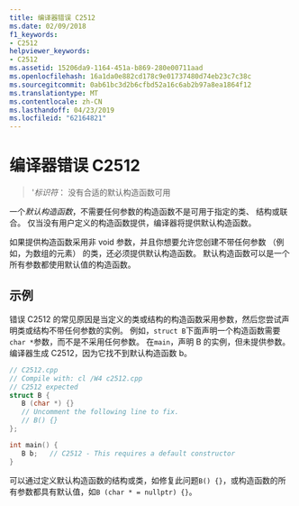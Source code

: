 ```yaml
---
title: 编译器错误 C2512
ms.date: 02/09/2018
f1_keywords:
- C2512
helpviewer_keywords:
- C2512
ms.assetid: 15206da9-1164-451a-b869-280e00711aad
ms.openlocfilehash: 16a1da0e882cd178c9e01737480d74eb23c7c38c
ms.sourcegitcommit: 0ab61bc3d2b6cfbd52a16c6ab2b97a8ea1864f12
ms.translationtype: MT
ms.contentlocale: zh-CN
ms.lasthandoff: 04/23/2019
ms.locfileid: "62164821"
---
```

# <a name="compiler-error-c2512"></a>编译器错误 C2512

> '*标识符*： 没有合适的默认构造函数可用

一个*默认构造函数*，不需要任何参数的构造函数不是可用于指定的类、 结构或联合。 仅当没有用户定义的构造函数提供，编译器将提供默认构造函数。

如果提供构造函数采用非 void 参数，并且你想要允许您创建不带任何参数 （例如，为数组的元素） 的类，还必须提供默认构造函数。 默认构造函数可以是一个所有参数都使用默认值的构造函数。

## <a name="example"></a>示例

错误 C2512 的常见原因是当定义的类或结构的构造函数采用参数，然后您尝试声明类或结构不带任何参数的实例。 例如，`struct B`下面声明一个构造函数需要`char *`参数，而不是不采用任何参数。 在`main`，声明 B 的实例，但未提供参数。 编译器生成 C2512，因为它找不到默认构造函数 b。

```cpp
// C2512.cpp
// Compile with: cl /W4 c2512.cpp
// C2512 expected
struct B {
   B (char *) {}
   // Uncomment the following line to fix.
   // B() {}
};

int main() {
   B b;   // C2512 - This requires a default constructor
}
```

可以通过定义默认构造函数的结构或类，如修复此问题`B() {}`，或构造函数的所有参数都具有默认值，如`B (char * = nullptr) {}`。

